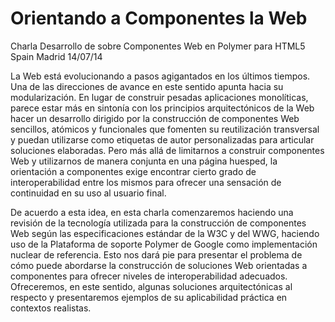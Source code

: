 Orientando a Componentes la Web
===============================

Charla Desarrollo de sobre Componentes Web en Polymer para HTML5 Spain Madrid 14/07/14

La Web está evolucionando a pasos agigantados en los últimos tiempos. Una de las direcciones de avance en este sentido apunta hacia su modularización. En lugar de construir pesadas aplicaciones monolíticas, parece estar más en sintonía con los principios arquitectónicos de la Web hacer un desarrollo dirigido por la construcción de componentes Web sencillos, atómicos y funcionales que fomenten su reutilización transversal y puedan utilizarse como etiquetas de autor personalizadas para articular soluciones elaboradas. Pero más allá de limitarnos a construir componentes Web y utilizarnos de manera conjunta en una página huesped, la orientación a componentes exige encontrar cierto grado de interoperabilidad entre los mismos para ofrecer una sensación de continuidad en su uso al usuario final.

De acuerdo a esta idea, en esta charla comenzaremos haciendo una revisión de la tecnología utilizada para la construcción de componentes Web según las especificaciones estándar de la W3C y del WWG, haciendo uso de la Plataforma de soporte Polymer de Google como implementación nuclear de referencia. Esto nos dará pie para presentar el problema de cómo puede abordarse la construcción de soluciones Web orientadas a componentes  para ofrecer niveles de interoperabilidad adecuados. Ofreceremos, en este sentido, algunas soluciones arquitectónicas al respecto y presentaremos ejemplos de su aplicabilidad práctica en contextos realistas. 
